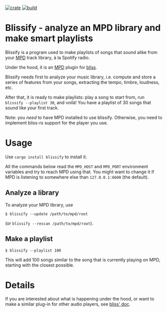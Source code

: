 [![crate](https://img.shields.io/crates/v/blissify.svg)](https://crates.io/crates/blissify)
[![build](https://github.com/Polochon-street/blissify-rs/workflows/Rust/badge.svg)](https://github.com/Polochon-street/blissify-rs/actions)

Blissify - analyze an MPD library and make smart playlists
==========================================================

Blissify is a program used to make playlists of songs that sound alike
from your [MPD](https://www.musicpd.org/) track library, à la Spotify radio.

Under the hood, it is an [MPD](https://www.musicpd.org/) plugin
for [bliss](https://crates.io/crates/bliss-audio).

Blissify needs first to analyze your music library, i.e. compute and store
a series of features from your songs, extracting the tempo, timbre,
loudness, etc.

After that, it is ready to make playlists: play a song to start from, run
`blissify --playlist 30`, and voilà! You have a playlist of 30 songs that
sound like your first track.

Note: you *need* to have MPD installed to use blissify. Otherwise, you need
to implement bliss-rs support for the player you use.

Usage
=====

Use `cargo install blissify` to install it.

All the commands below read the `MPD_HOST` and `MPD_PORT` environment
variables and try to reach MPD using that. You might want to change
it if MPD is listening to somewhere else than `127.0.0.1:6600` (the default).

Analyze a library
-----------------

To analyze your MPD library, use
```
$ blissify --update /path/to/mpd/root
```
(or `blissify --rescan /path/to/mpd/root`).

Make a playlist
---------------

```
$ blissify --playlist 100
```

This will add 100 songs similar to the song that is currently
playing on MPD, starting with the closest possible.

Details
=======

If you are interested about what is happening under the hood, or want to make
a similar plug-in for other audio players, see
[bliss' doc](https://docs.rs/crate/bliss-audio/0.1.3).
